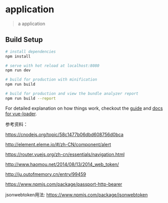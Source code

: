 # application

> a application

## Build Setup

``` bash
# install dependencies
npm install

# serve with hot reload at localhost:8080
npm run dev

# build for production with minification
npm run build

# build for production and view the bundle analyzer report
npm run build --report
```

For detailed explanation on how things work, checkout the [guide](http://vuejs-templates.github.io/webpack/) and [docs for vue-loader](http://vuejs.github.io/vue-loader).

参考资料：

https://cnodejs.org/topic/58c1477b06dbd608756d0bca

http://element.eleme.io/#/zh-CN/component/alert

https://router.vuejs.org/zh-cn/essentials/navigation.html

http://www.haomou.net/2014/08/13/2014_web_token/  

http://ju.outofmemory.cn/entry/99459

https://www.npmjs.com/package/passport-http-bearer

jsonwebtoken用法: https://www.npmjs.com/package/jsonwebtoken
